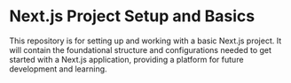 # Next.js Project Setup and Basics

This repository is for setting up and working with a basic Next.js project. It will contain the foundational structure and configurations needed to get started with a Next.js application, providing a platform for future development and learning.
